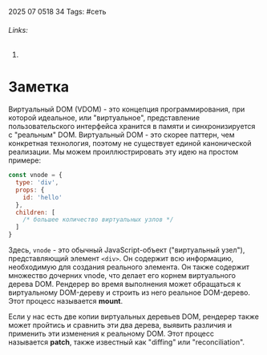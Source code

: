 2025 07 0518 34
Tags: #сеть 
###### Links: 
1) 
# Заметка
Виртуальный DOM (VDOM) - это концепция программирования, при которой идеальное, или "виртуальное", представление пользовательского интерфейса хранится в памяти и синхронизируется с "реальным" DOM.
Виртуальный DOM - это скорее паттерн, чем конкретная технология, поэтому не существует единой канонической реализации. Мы можем проиллюстрировать эту идею на простом примере:
```js
const vnode = {
  type: 'div',
  props: {
    id: 'hello'
  },
  children: [
    /* большее количество виртуальных узлов */
  ]
}
```
Здесь, `vnode` - это обычный JavaScript-объект ("виртуальный узел"), представляющий элемент `<div>`. Он содержит всю информацию, необходимую для создания реального элемента. Он также содержит множество дочерних vnode, что делает его корнем виртуального дерева DOM.
Рендерер во время выполнения может обращаться к виртуальному DOM-дереву и строить из него реальное DOM-дерево. Этот процесс называется **mount**.

Если у нас есть две копии виртуальных деревьев DOM, рендерер также может пройтись и сравнить эти два дерева, выявить различия и применить эти изменения к реальному DOM. Этот процесс называется **patch**, также известный как "diffing" или "reconciliation".